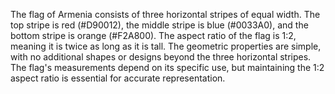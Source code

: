 The flag of Armenia consists of three horizontal stripes of equal width. The top stripe is red (#D90012), the middle stripe is blue (#0033A0), and the bottom stripe is orange (#F2A800). The aspect ratio of the flag is 1:2, meaning it is twice as long as it is tall. The geometric properties are simple, with no additional shapes or designs beyond the three horizontal stripes. The flag's measurements depend on its specific use, but maintaining the 1:2 aspect ratio is essential for accurate representation.